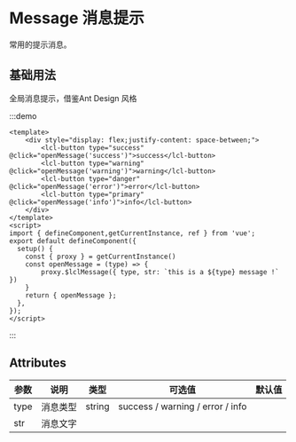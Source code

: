 # Message 消息提示

常用的提示消息。

## 基础用法

全局消息提示，借鉴Ant Design 风格

:::demo 
```vue
<template>
    <div style="display: flex;justify-content: space-between;">
        <lcl-button type="success" @click="openMessage('success')">success</lcl-button>
        <lcl-button type="warning" @click="openMessage('warning')">warning</lcl-button>
        <lcl-button type="danger" @click="openMessage('error')">error</lcl-button>
        <lcl-button type="primary" @click="openMessage('info')">info</lcl-button>
    </div>
</template>
<script>
import { defineComponent,getCurrentInstance, ref } from 'vue';
export default defineComponent({
  setup() {
    const { proxy } = getCurrentInstance()
    const openMessage = (type) => {
        proxy.$lclMessage({ type, str: `this is a ${type} message !` })
    }
    return { openMessage };
  },
});
</script>
```
:::



## Attributes

| 参数 | 说明     | 类型   | 可选值                            | 默认值 |
| ---- | -------- | ------ | --------------------------------- | ------ |
| type | 消息类型 | string | success / warning  / error / info |        |
| str  | 消息文字 |        |                                   |        |

